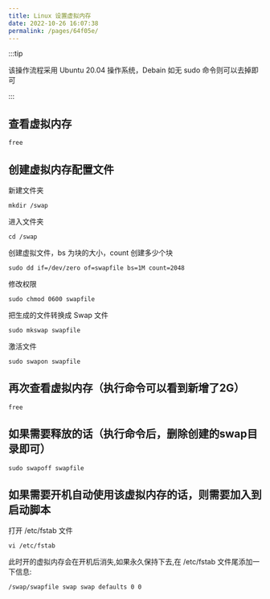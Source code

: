```yaml
---
title: Linux 设置虚拟内存
date: 2022-10-26 16:07:38
permalink: /pages/64f05e/
---
```

:::tip

该操作流程采用 Ubuntu 20.04 操作系统，Debain 如无 sudo 命令则可以去掉即可

:::

## 查看虚拟内存

```shell
free
```

## 创建虚拟内存配置文件

新建文件夹

```shell
mkdir /swap
```

进入文件夹

```shell
cd /swap
```

创建虚拟文件，bs 为块的大小，count 创建多少个块

```shell
sudo dd if=/dev/zero of=swapfile bs=1M count=2048
```

修改权限

```shell
sudo chmod 0600 swapfile
```

把生成的文件转换成 Swap 文件

```shell
sudo mkswap swapfile
```

激活文件

```shell
sudo swapon swapfile
```

## 再次查看虚拟内存（执行命令可以看到新增了2G）

```shell
free
```

## 如果需要释放的话（执行命令后，删除创建的swap目录即可）

```shell
sudo swapoff swapfile
```

## 如果需要开机自动使用该虚拟内存的话，则需要加入到启动脚本

打开 /etc/fstab 文件

```shell
vi /etc/fstab
```

此时开的虚拟内存会在开机后消失,如果永久保持下去,在 /etc/fstab 文件尾添加一下信息:

```shell
/swap/swapfile swap swap defaults 0 0
```
